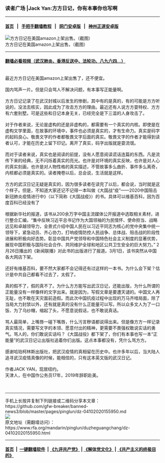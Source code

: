 ### 读者广场 |Jack Yan:方方日记，你有本事你也写啊
------------------------

#### [首页](https://github.com/gfw-breaker/banned-news3/blob/master/README.md) &nbsp;&nbsp;|&nbsp;&nbsp; [手把手翻墙教程](https://github.com/gfw-breaker/guides/wiki) &nbsp;&nbsp;|&nbsp;&nbsp; [网门安卓版](https://github.com/oGate2/oGate) &nbsp;&nbsp;|&nbsp;&nbsp; [神州正道安卓版](https://github.com/SzzdOgate/update) 



<div id="headerimg">
 <img alt="方方日记在美国amazon上架出售。（截图）" src="https://www.rfa.org/mandarin/pinglun/duzheguangchang/dz-04102020155950.html/20200409_15864721602613.jpg/@@images/b4b063f6-2c51-4382-9b6e-11c362151d8b.jpeg" title="方方日记在美国amazon上架出售。（截图）"/>
 <div id="headerimgcontents">
  <div id="headerimgcaption">
   <span>
    方方日记在美国amazon上架出售。（截图）
   </span>
   <!-- zoomattribute -->
  </div>
  <!-- headerimgcaption -->
 </div>
 <!-- headerimagecontents -->
</div>

<hr/>


#### [翻墙必看视频（武汉肺炎、香港反送中、法轮功、八九六四...）](https://github.com/gfw-breaker/banned-news3/blob/master/pages/link3.md)

<div id="storytext">
 <div>
  <div class="slot_header">
  </div>
 </div>
 <p>
  <br/>
  最近方方日记在美国amazon上架出售了，还不便宜。
  <br/>
  <br/>
  国内骂声一片。但是只会骂人不解决问题，有本事写正能量啊。
  <br/>
  <br/>
  方方日记记录了在武汉封城以后发生的惨剧，其中有的是真的，有的可能是方方听说的，没法去核实，因此成为了攻击方方的理由。最近还有人说方方耍特权、方方有六套别墅。可是这些和日记本身无关，已经完全是下三滥的人身攻击了。
  <br/>
  <br/>
  对于作者来说，无论是虚构的还是非虚构的，都需要有一个真实的内核。即使是在虚构文学里面，在故事的环境中，事件也必须是真实的，才有生命力。真实是码字的起码良心。敬畏文字的作者都敬畏文字后面的真实。敬畏文字的作者才能得到读者认可，才能在历史上留下印记。离开了真实，码字出版就是耍流氓。
  <br/>
  <br/>
  而对于读者来说，真实也是阅读的前提，没有人愿意阅读谎话连篇的东西。凡是流传下来的经典，无不闪烁着真实的亮光。也许是对环境的真实反映，也许是对人心的真实刻画，也许是对人物性格的真实描述，不管故事多么曲折、事件多么离奇，内核都必须是真实的。读者掩卷以后，总会说，生活就是这样。
  <br/>
  <br/>
  方方的武汉日记无疑是真实的，因为很多读者在读完了以后，都会说，当时就是这个样子。但是，不知道大家还记不记得一本叫做《大国战“疫”——2020中国阻击新冠肺炎疫情进行中》（以下简称《大国战疫》）的书。具体可以维基百科，因为百度百科已经没有了
  <br/>
  <br/>
  根据新华社的报道，该书从200余万字中国主流媒体公开报道中选取相关素材，进行整合汇编，“集中反映习近平总书记作为大国领袖的为民情怀、使命担当、战略远见和卓越领导力，全景式介绍中国人民在以习近平同志为核心的党中央集中统一领导下，紧急动员、齐心协力，打响疫情防控人民战争、总体战、阻击战的阶段性进展和积极向好态势。彰显中国共产党领导和中国特色社会主义制度的显著优势，展现中国积极与国际社会合作、共同维护全球和地区公共卫生安全的巨大努力。” 2月26日播出的《新闻联播》对此书的出版进行了报道。3月1日，该书突然从中国各大网店下架。
  <br/>
  <br/>
  还好有维基百科，要不然大家都不会记得还有过这样的一本书。为什么会下架？估计是中共自己都看不过去了，太假了。
  <br/>
  <br/>
  真的假不了，假的真不了。为什么方方能写出武汉日记，还能出版，为什么所谓的正能量没有一样像样的文字出来。就是因为，写假文章是要遭天谴的。中国文人再无耻，也不敢在天灾面前造假。而此次中国抗疫过程中出现的万马齐喑局面，除了当局大力封禁以外，还有就是真的没有什么正能量可以写。所以众多文人为了一口饭、为了乌纱帽，缩起了头，不愿意说假话，也不敢说真话。
  <br/>
  <br/>
  骂人最简单，上嘴唇一碰下嘴唇，什么污言秽语都说得出来。但是像方方一样记录真实情况，需要写文字的本领、愿意付出的精神，更需要不畏强权敢说实话的勇气。骂人的，你们敢说实话吗？《大国战役》都下架了，你们有本事也写一本“正能量”的武汉日记让出版社追着你们出版。这点本事都没有，凭什么骂方方。
  <br/>
  <br/>
  感谢哈珀柯林斯出版社，把武汉疫情的真相留在历史中。也许多年以后，当大陆人追寻武汉疫情真像的时候，能相信的，只有这本英文版的武汉日记。
  <br/>
  <br/>
  作者JACK YAN，现居纽约。
  <br/>
  天津人，在中国作公务员17年，2019年辞职赴美。
  <br/>
  <br/>
  <br/>
 </p>
</div>

<hr/>
手机上长按并复制下列链接或二维码分享本文章：<br/>
https://github.com/gfw-breaker/banned-news3/blob/master/pages/pinglun/dz-04102020155950.md <br/>
<a href='https://github.com/gfw-breaker/banned-news3/blob/master/pages/pinglun/dz-04102020155950.md'><img src='https://github.com/gfw-breaker/banned-news3/blob/master/pages/pinglun/dz-04102020155950.md.png'/></a> <br/>
原文地址（需翻墙访问）：https://www.rfa.org/mandarin/pinglun/duzheguangchang/dz-04102020155950.html


------------------------
#### [首页](https://github.com/gfw-breaker/banned-news3/blob/master/README.md) &nbsp;|&nbsp; [一键翻墙软件](https://github.com/gfw-breaker/nogfw/blob/master/README.md) &nbsp;| [《九评共产党》](https://github.com/gfw-breaker/9ping.md/blob/master/README.md#九评之一评共产党是什么) | [《解体党文化》](https://github.com/gfw-breaker/jtdwh.md/blob/master/README.md) | [《共产主义的终极目的》](https://github.com/gfw-breaker/gczydzjmd.md/blob/master/README.md)


<img src='http://gfw-breaker.win/banned-news3/pages/pinglun/dz-04102020155950.md' width='0px' height='0px'/>